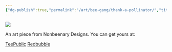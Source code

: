 ```yaml
---
{"dg-publish":true,"permalink":"/art/bee-gang/thank-a-pollinator/","title":"Thank A Pollinator","tags":["Art","Bees"]}
---
```



![](https://baserow-media.ams3.digitaloceanspaces.com/user_files/hmeeqtoQpkg1vSvyGrZkN32GQM5bS4Ib_dd18a25fae4151a6d2e7302fbd1356adb43b02b9653851902ccb3906f6ee20df.jpg)

An art piece from Nonbeenary Designs. You can get yours at:

[TeePublic](https://www.teepublic.com/t-shirt/49131960-thank-a-pollinator?store_id=258912)
[Redbubble](https://www.redbubble.com/shop/ap/150239987?ref=studio-promote)
